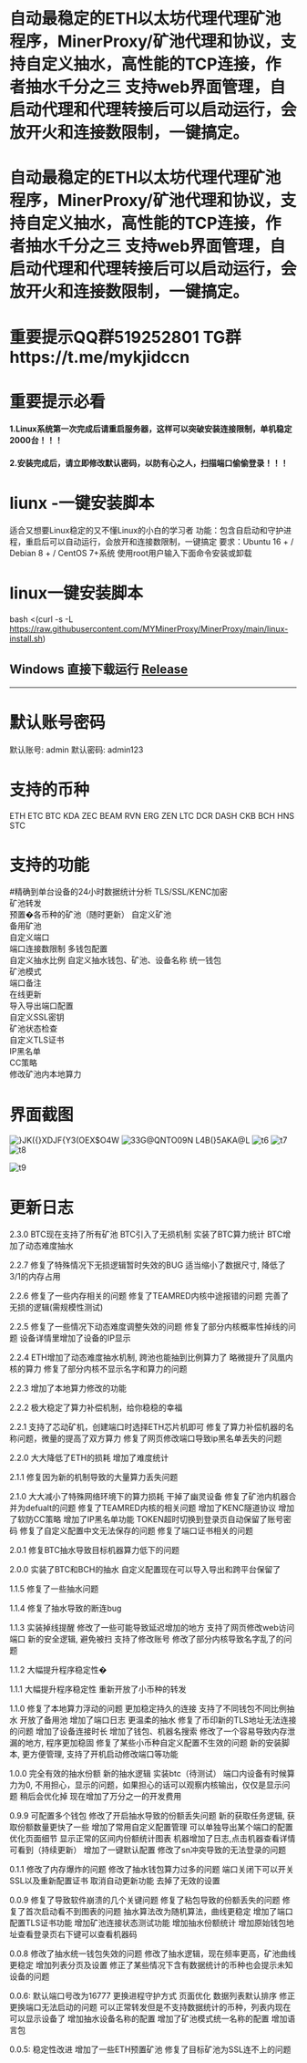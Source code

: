 
# 自动最稳定的ETH以太坊代理代理矿池程序，MinerProxy/矿池代理和协议，支持自定义抽水，高性能的TCP连接，作者抽水千分之三 支持web界面管理，自启动代理和代理转接后可以启动运行，会放开火和连接数限制，一键搞定。
# 自动最稳定的ETH以太坊代理代理矿池程序，MinerProxy/矿池代理和协议，支持自定义抽水，高性能的TCP连接，作者抽水千分之三 支持web界面管理，自启动代理和代理转接后可以启动运行，会放开火和连接数限制，一键搞定。
# 重要提示QQ群519252801   TG群https://t.me/mykjidccn
# 重要提示必看
#### 1.Linux系统第一次完成后请重启服务器，这样可以突破安装连接限制，单机稳定2000台！！！
#### 2.安装完成后，请立即修改默认密码，以防有心之人，扫描端口偷偷登录！！！

# liunx -一键安装脚本
适合又想要Linux稳定的又不懂Linux的小白的学习者
功能：包含自启动和守护进程，重启后可以自动运行，会放开和连接数限制，一键搞定
要求：Ubuntu  16 +  /  Debian  8 +  /  CentOS  7+系统
使用root用户输入下面命令安装或卸载
# linux一键安装脚本
bash <(curl -s -L https://raw.githubusercontent.com/MYMinerProxy/MinerProxy/main/linux-install.sh)
## Windows 直接下载运行 <a href="https://github.com/MYMinerProxy/MinerProxy/tree/main/Windows">Release</a></br>
- - -
# 默认账号密码
 默认账号: admin 默认密码: admin123



# 支持的币种
 ETH ETC BTC  KDA ZEC BEAM RVN ERG ZEN LTC DCR DASH CKB BCH HNS STC 



# 支持的功能	
#精确到单台设备的24小时数据统计分析	
TLS/SSL/KENC加密	
矿池转发	
预置�各币种的矿池（随时更新）	
自定义矿池	
备用矿池	
自定义端口	
端口连接数限制	
多钱包配置	
自定义抽水比例	
自定义抽水钱包、矿池、设备名称	
统一钱包	
矿池模式	
端口备注	
在线更新	
导入导出端口配置	
自定义SSL密钥	
矿池状态检查	
自定义TLS证书	
IP黑名单	
CC策略	
修改矿池内本地算力




# 界面截图

![}$JK(${}XDJF{Y3(OEX$O4W](https://user-images.githubusercontent.com/90051587/171451100-3ee278b5-52a8-4228-85ff-1e096630d8e1.png)
![33G@QNTO09N L4B(}5AKA@L](https://user-images.githubusercontent.com/90051587/171451107-25526eee-020e-49ef-96cd-d189fe5dcffe.png)
![t6](https://user-images.githubusercontent.com/90051587/171451111-5809b6b4-34b8-4703-a243-b4654ada13af.png)
![t7](https://user-images.githubusercontent.com/90051587/171451115-003c9925-380c-419d-a38e-381a56978b84.png)
![t8](https://user-images.githubusercontent.com/90051587/171451121-e8db6f34-7234-4d33-a364-59a6e2f5cd17.png)

![t9](https://user-images.githubusercontent.com/90051587/171451127-a84797c4-0c72-4886-b5ae-0bc855b41da2.png)

# 更新日志
2.3.0
BTC现在支持了所有矿池
BTC引入了无损机制
实装了BTC算力统计
BTC增加了动态难度抽水

2.2.7
修复了特殊情况下无损逻辑暂时失效的BUG
适当缩小了数据尺寸, 降低了3/1的内存占用

2.2.6
修复了一些内存相关的问题
修复了TEAMRED内核中途报错的问题
完善了无损的逻辑(需规模性测试)

2.2.5
修复了一些情况下动态难度调整失效的问题
修复了部分内核概率性掉线的问题
设备详情里增加了设备的IP显示

2.2.4
ETH增加了动态难度抽水机制, 跨池也能抽到比例算力了
略微提升了凤凰内核的算力
修复了部分内核不显示名字和算力的问题

2.2.3
增加了本地算力修改的功能

2.2.2
极大稳定了算力补偿机制，给你稳稳的幸福

2.2.1
支持了芯动矿机，创建端口时选择ETH芯片机即可
修复了算力补偿机器的名称问题，微量的提高了双方算力
修复了网页修改端口导致ip黑名单丢失的问题

2.2.0
大大降低了ETH的损耗
增加了难度统计

2.1.1
修复因为新的机制导致的大量算力丢失问题

2.1.0
大大减小了特殊网络环境下的算力损耗
干掉了幽灵设备
修复了矿池内机器合并为defualt的问题
修复了TEAMRED内核的相关问题
增加了KENC隧道协议
增加了软防CC策略
增加了IP黑名单功能
TOKEN超时切换到登录页自动保留了账号密码
修复了自定义配置中文无法保存的问题
修复了端口证书相关的问题

2.0.1
修复BTC抽水导致目标机器算力低下的问题

2.0.0
实装了BTC和BCH的抽水
自定义配置现在可以导入导出和跨平台保留了

1.1.5
修复了一些抽水问题

1.1.4
修复了抽水导致的断连bug

1.1.3
实装掉线提醒
修改了一些可能导致延迟增加的地方
支持了网页修改web访问端口
新的安全逻辑, 避免被扫
支持了修改账号
修改了部分内核导致名字乱了的问题

1.1.2
大幅提升程序稳定性�

1.1.1
大幅提升程序稳定性
重新开放了小币种的转发

1.1.0
修复了本地算力浮动的问题
更加稳定持久的连接
支持了不同钱包不同比例抽水
开放了备用池
增加了端口日志
更温柔的抽水
修复了币印新的TLS地址无法连接的问题
增加了设备连接时长
增加了钱包、机器名搜索
修改了一个容易导致内存泄漏的地方, 程序更加稳固
修复了某些小币种自定义配置不生效的问题
新的安装脚本, 更方便管理, 支持了开机启动修改端口等功能

1.0.0
完全有效的抽水份额
新的抽水逻辑
实装btc（待测试）
端口内设备有时候算力为0, 不用担心，显示的问题，如果担心的话可以观察内核输出，仅仅是显示问题 稍后会优化掉
现在增加了万分之一的开发费用

0.9.9
可配置多个钱包
修改了开启抽水导致的份额丢失问题
新的获取任务逻辑, 获取份额数量更快了一些
增加了常用自定义配置管理
可以单独导出某个端口的配置
优化页面细节
显示正常的区间内份额统计图表
机器增加了日志,点击机器查看详情可看到（持续更新）
增加了一键默认配置
修改了sn冲突导致的无法登录的问题

0.1.1
修改了内存爆炸的问题
修改了抽水钱包算力过多的问题
端口关闭下可以开关SSL以及重新配置证书
取消自动更新功能
去掉了无效的设置

0.0.9
修复了导致软件崩溃的几个关键问题
修复了粘包导致的份额丢失的问题
修复了首次启动看不到图表的问题
抽水算法改为随机算法，曲线更稳定
增加了端口配置TLS证书功能
增加矿池连接状态测试功能
增加抽水份额统计
增加原始钱包地址查看登录页右下键可以查看机器码

0.0.8
修改了抽水统一钱包失效的问题
修改了抽水逻辑，现在频率更高，矿池曲线更稳定
增加列表分页及设置
修正了某些情况下含有数据统计的币种也会提示未知设备的问题

0.0.6:
默认端口号改为16777
更换进程守护方式
页面优化
数据列表默认排序
修正更换端口无法启动的问题
可以正常转发但是不支持数据统计的币种，列表内现在可以显示设备了
增加抽水设备名称的配置
增加了矿池模式统一名称的配置
增加语言包

0.0.5:
稳定性改进
增加了一些ETH预置矿池
修复了目标矿池为SSL连不上的问题

